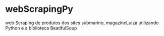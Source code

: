 # webScrapingPy
web Scraping de produtos dos sites submarino, magazineLuiza utilizando Python e a biblioteca BeatifulSoup
